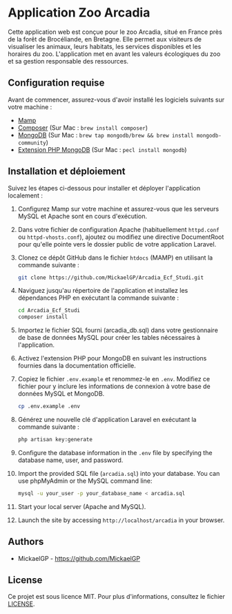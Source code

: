 # Application Zoo Arcadia

Cette application web est conçue pour le zoo Arcadia, situé en France près de la forêt de Brocéliande, en Bretagne. Elle permet aux visiteurs de visualiser les animaux, leurs habitats, les services disponibles et les horaires du zoo. L'application met en avant les valeurs écologiques du zoo et sa gestion responsable des ressources.

## Configuration requise

Avant de commencer, assurez-vous d'avoir installé les logiciels suivants sur votre machine :

- [Mamp](https://www.mamp.info/)
- [Composer](https://getcomposer.org/) (Sur Mac : `brew install composer`)
- [MongoDB](https://www.mongodb.com/) (Sur Mac : `brew tap mongodb/brew && brew install mongodb-community`)
- [Extension PHP MongoDB](https://www.php.net/manual/en/mongodb.installation.pecl.php) (Sur Mac : `pecl install mongodb`)

## Installation et déploiement

Suivez les étapes ci-dessous pour installer et déployer l'application localement :

1. Configurez Mamp sur votre machine et assurez-vous que les serveurs MySQL et Apache sont en cours   d'exécution.

2. Dans votre fichier de configuration Apache (habituellement `httpd.conf` ou `httpd-vhosts.conf`), ajoutez ou modifiez une directive DocumentRoot pour qu'elle pointe vers le dossier public de votre application Laravel.

3. Clonez ce dépôt GitHub dans le fichier `htdocs` (MAMP) en utilisant la commande suivante :

   ```bash
   git clone https://github.com/MickaelGP/Arcadia_Ecf_Studi.git
    ```

4. Naviguez jusqu'au répertoire de l'application et installez les dépendances PHP en exécutant la commande suivante :
    ```bash
    cd Arcadia_Ecf_Studi
    composer install
    ```

5. Importez le fichier SQL fourni (arcadia_db.sql) dans votre gestionnaire de base de données MySQL pour créer les tables nécessaires à l'application.

6. Activez l'extension PHP pour MongoDB en suivant les instructions fournies dans la documentation officielle.

7. Copiez le fichier `.env.example` et renommez-le en `.env`. Modifiez ce fichier pour y inclure les informations de connexion à votre base de données MySQL et MongoDB.
    ```bash
    cp .env.example .env
    ```

8. Générez une nouvelle clé d'application Laravel en exécutant la commande suivante :

    ```bash
    php artisan key:generate
    ```

7. Configure the database information in the `.env` file by specifying the database name, user, and password.

8. Import the provided SQL file (`arcadia.sql`) into your database. You can use phpMyAdmin or the MySQL command line:

    ```bash
    mysql -u your_user -p your_database_name < arcadia.sql
    ```

9. Start your local server (Apache and MySQL).

10. Launch the site by accessing `http://localhost/arcadia` in your browser.



## Authors

- MickaelGP - https://github.com/MickaelGP

## License

Ce projet est sous licence MIT. Pour plus d'informations, consultez le fichier [LICENSE](LICENSE).
